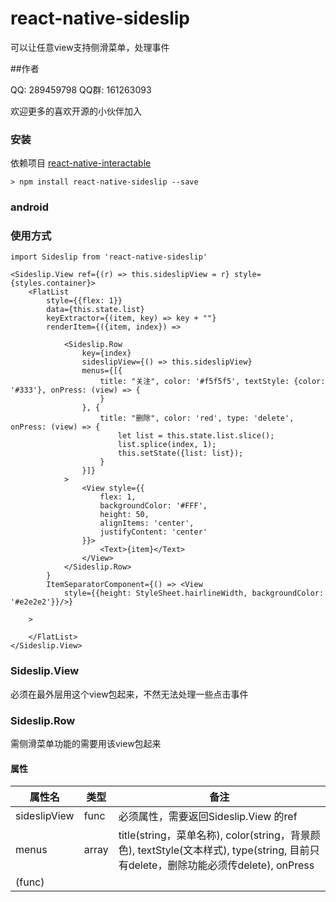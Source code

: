 # react-native-sideslip
可以让任意view支持侧滑菜单，处理事件


##作者

QQ: 289459798
QQ群: 161263093

欢迎更多的喜欢开源的小伙伴加入

### 安装

依赖项目 
[react-native-interactable](https://github.com/wix/react-native-interactable)

```
> npm install react-native-sideslip --save
```

### android


### 使用方式

```
import Sideslip from 'react-native-sideslip'

<Sideslip.View ref={(r) => this.sideslipView = r} style={styles.container}>
    <FlatList
        style={{flex: 1}}
        data={this.state.list}
        keyExtractor={(item, key) => key + ""}
        renderItem={({item, index}) =>

            <Sideslip.Row
                key={index}
                sideslipView={() => this.sideslipView}
                menus={[{
                    title: "关注", color: '#f5f5f5', textStyle: {color: '#333'}, onPress: (view) => {
                    }
                }, {
                    title: "删除", color: 'red', type: 'delete', onPress: (view) => {
                        let list = this.state.list.slice();
                        list.splice(index, 1);
                        this.setState({list: list});
                    }
                }]}
            >
                <View style={{
                    flex: 1,
                    backgroundColor: '#FFF',
                    height: 50,
                    alignItems: 'center',
                    justifyContent: 'center'
                }}>
                    <Text>{item}</Text>
                </View>
            </Sideslip.Row>
        }
        ItemSeparatorComponent={() => <View
            style={{height: StyleSheet.hairlineWidth, backgroundColor: '#e2e2e2'}}/>}

    >

    </FlatList>
</Sideslip.View>

```

### Sideslip.View

必须在最外层用这个view包起来，不然无法处理一些点击事件


### Sideslip.Row

需侧滑菜单功能的需要用该view包起来

#### 属性

|属性名|类型|备注|
| ------ | ------ | ------ |
|sideslipView|func|必须属性，需要返回Sideslip.View 的ref|
|menus|array|title(string，菜单名称), color(string，背景颜色), textStyle(文本样式), type(string, 目前只有delete，删除功能必须传delete), onPress
(func)|
